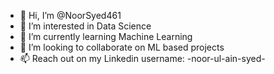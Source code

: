 - 👋 Hi, I’m @NoorSyed461
- 👀 I’m interested in Data Science
- 🌱 I’m currently learning Machine Learning
- 💞️ I’m looking to collaborate on ML based projects
- 📫 Reach out on my Linkedin username: -noor-ul-ain-syed-

<!---
NoorSyed461/NoorSyed461 is a ✨ special ✨ repository because its `README.md` (this file) appears on your GitHub profile.
You can click the Preview link to take a look at your changes.
--->
